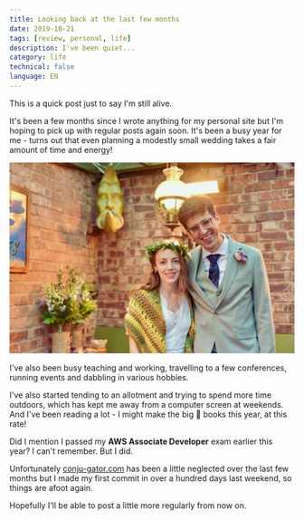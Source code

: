 ```yaml
---
title: Looking back at the last few months
date: 2019-10-21
tags: [review, personal, life]
description: I've been quiet...
category: life
technical: false
language: EN
---
```


This is a quick post just to say I'm still alive.

It's been a few months since I wrote anything for my personal site but I'm hoping to pick up with regular posts again soon. It's been a busy year for me - turns out that even planning a modestly small wedding takes a fair amount of time and energy!

![Mauro and I](./img/wedding.png)

I've also been busy teaching and working, travelling to a few conferences, running events and dabbling in various hobbies.

I've also started tending to an allotment and trying to spend more time outdoors, which has kept me away from a computer screen at weekends. And I've been reading a lot - I might make the big 💯 books this year, at this rate!

Did I mention I passed my **AWS Associate Developer** exam earlier this year? I can't remember. But I did.

Unfortunately <a href="https://conju-gator.com/" target="_blank">conju-gator.com</a> has been a little neglected over the last few months but I made my first commit in over a hundred days last weekend, so things are afoot again.

Hopefully I'll be able to post a little more regularly from now on.
